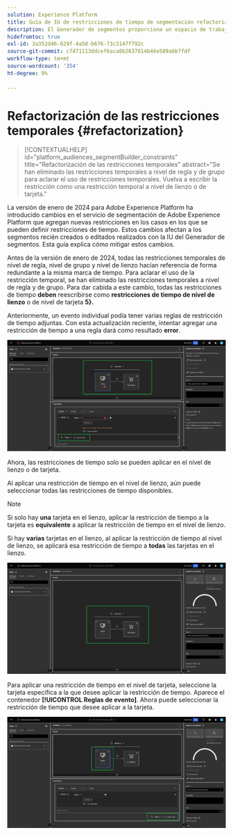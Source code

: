 ```yaml
---
solution: Experience Platform
title: Guía de IU de restricciones de tiempo de segmentación refactorizada
description: El Generador de segmentos proporciona un espacio de trabajo enriquecido que le permite interactuar con los elementos de datos de perfil. El espacio de trabajo proporciona controles intuitivos para crear y editar reglas, como mosaicos de arrastrar y soltar utilizados para representar las propiedades de datos.
hidefromtoc: true
exl-id: 3a352d46-829f-4a58-b676-73c3147f792c
source-git-commit: c7d71113ddcef6aca8b2637814b46e589a6b7fdf
workflow-type: tm+mt
source-wordcount: '354'
ht-degree: 9%

---
```


# Refactorización de las restricciones temporales {#refactorization}

>[!CONTEXTUALHELP]
>id="platform_audiences_segmentBuilder_constraints"
>title="Refactorización de las restricciones temporales"
>abstract="Se han eliminado las restricciones temporales a nivel de regla y de grupo para aclarar el uso de restricciones temporales. Vuelva a escribir la restricción como una restricción temporal a nivel de lienzo o de tarjeta."

La versión de enero de 2024 para Adobe Experience Platform ha introducido cambios en el servicio de segmentación de Adobe Experience Platform que agregan nuevas restricciones en los casos en los que se pueden definir restricciones de tiempo. Estos cambios afectan a los segmentos recién creados o editados realizados con la IU del Generador de segmentos. Esta guía explica cómo mitigar estos cambios.

Antes de la versión de enero de 2024, todas las restricciones temporales de nivel de regla, nivel de grupo y nivel de lienzo hacían referencia de forma redundante a la misma marca de tiempo. Para aclarar el uso de la restricción temporal, se han eliminado las restricciones temporales a nivel de regla y de grupo. Para dar cabida a este cambio, todas las restricciones de tiempo **deben** reescribirse como **restricciones de tiempo de nivel de lienzo** o de nivel de tarjeta **5&rbrace;.**

Anteriormente, un evento individual podía tener varias reglas de restricción de tiempo adjuntas. Con esta actualización reciente, intentar agregar una restricción de tiempo a una regla dará como resultado **error**.

![Se resalta la restricción de tiempo a nivel de regla. También se resalta el error que se produce posteriormente. &#x200B;](../images/ui/segment-refactoring/rule-time-constraint.png)

Ahora, las restricciones de tiempo solo se pueden aplicar en el nivel de lienzo o de tarjeta.

Al aplicar una restricción de tiempo en el nivel de lienzo, aún puede seleccionar todas las restricciones de tiempo disponibles.

>[!NOTE]
>
>Si solo hay **una** tarjeta en el lienzo, aplicar la restricción de tiempo a la tarjeta es **equivalente** a aplicar la restricción de tiempo en el nivel de lienzo.
>
>Si hay **varias** tarjetas en el lienzo, al aplicar la restricción de tiempo al nivel de lienzo, se aplicará esa restricción de tiempo a **todas** las tarjetas en el lienzo.

![Se resalta la restricción de tiempo en el nivel de lienzo.](../images/ui/segment-refactoring/canvas-time-constraint.png)

Para aplicar una restricción de tiempo en el nivel de tarjeta, seleccione la tarjeta específica a la que desee aplicar la restricción de tiempo. Aparece el contenedor **[!UICONTROL Reglas de evento]**. Ahora puede seleccionar la restricción de tiempo que desee aplicar a la tarjeta.

![Se ha resaltado la restricción de tiempo a nivel de tarjeta.](../images/ui/segment-refactoring/card-time-constraint.png)
